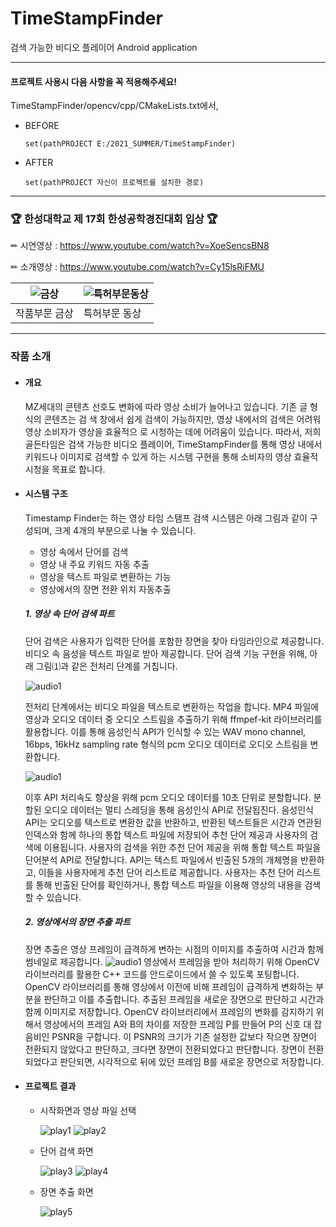 # TimeStampFinder
검색 가능한 비디오 플레이어 Android application

---
#### 프로젝트 사용시 다음 사항을 꼭 적용해주세요!

TimeStampFinder/opencv/cpp/CMakeLists.txt에서, 

- BEFORE
    ```
    set(pathPROJECT E:/2021_SUMMER/TimeStampFinder)
    ```
- AFTER
    ```
    set(pathPROJECT 자신이 프로젝트를 설치한 경로)
    ```
---

### 🏆 한성대학교 제 17회 한성공학경진대회 입상 🏆
✏ 시연영상 : https://www.youtube.com/watch?v=XoeSencsBN8

✏ 소개영상 : https://www.youtube.com/watch?v=Cy15lsRiFMU

| ![금상](./img/award1.jpg) | ![특허부문동상](./img/award2.jpg) |
| --- | --- |
| 작품부문 금상 | 특허부문 동상 |

---
### 작품 소개
- #### 개요
  MZ세대의 콘텐츠 선호도 변화에 따라 영상 소비가 늘어나고 있습니다. 기존 글 형식의 콘텐츠는 검 색 창에서 쉽게 검색이 가능하지만, 영상 내에서의 검색은 어려워 영상 소비자가 영상을 효율적으 로 시청하는 데에 어려움이 있습니다.
  따라서, 저희 골든타임은 검색 가능한 비디오 플레이어, TimeStampFinder를 통해 영상 내에서 키워드나 이미지로 검색할 수 있게 하는 시스템 구현을 통해 소비자의 영상 효율적 시청을 목표로 합니다.

- #### 시스템 구조
    Timestamp Finder는 하는 영상 타임 스탬프 검색 시스템은 아래 그림과 같이 구성되며,
    크게 4개의 부분으로 나눌 수 있습니다.
    - 영상 속에서 단어를 검색
    - 영상 내 주요 키워드 자동 추출
    - 영상을 텍스트 파일로 변환하는 기능
    - 영상에서의 장면 전환 위치 자동추출

    ##### 1. 영상 속 단어 검색 파트
    단어 검색은 사용자가 입력한 단어를 포함한 장면을 찾아 타임라인으로 제공합니다. 비디오 속 음성을 텍스트 파일로 받아 제공합니다. 단어 검색 기능 구현을 위해, 아래 그림⑴과 같은 전처리 단계를 거칩니다. 
    
    ![audio1](./img/audio1.png)
    
    전처리 단계에서는 비디오 파일을 텍스트로 변환하는 작업을 합니다. MP4 파일에 영상과 오디오 데이터 중 오디오 스트림을 추출하기 위해 ffmpef-kit 라이브러리를 활용합니다. 이를 통해 음성인식 API가 인식할 수 있는 WAV mono channel, 16bps, 16kHz sampling rate 형식의 pcm 오디오 데이터로 오디오 스트림을 변환합니다.
    
    ![audio1](./img/audio2.png)
    
    이후 API 처리속도 향상을 위해 pcm 오디오 데이터를 10초 단위로 분할합니다. 분할된 오디오 데이터는 멀티 스레딩을 통해 음성인식 API로 전달됩진다. 음성인식 API는 오디오를 텍스트로 변환한 값을 반환하고, 반환된 텍스트들은 시간과 연관된 인덱스와 함께 하나의 통합 텍스트 파일에 저장되어 추천 단어 제공과 사용자의 검색에 이용됩니다.
    사용자의 검색을 위한 추천 단어 제공을 위해 통합 텍스트 파일을 단어분석 API로 전달합니다. API는 텍스트 파일에서 빈출된 5개의 개체명을 반환하고, 이들을 사용자에게 추천 단어 리스트로 제공합니다. 사용자는 추천 단어 리스트를 통해 빈출된 단어를 확인하거나, 통합 텍스트 파일을 이용해 영상의 내용을 검색할 수 있습니다. 

    ##### 2. 영상에서의 장면 추출 파트
    장면 추출은 영상 프레임이 급격하게 변하는 시점의 이미지를 추출하여 시간과 함께 썸네일로 제공합니다. 
     ![audio1](./img/video.png)
    영상에서 프레임을 받아 처리하기 위해 OpenCV 라이브러리를 활용한 C++ 코드를 안드로이드에서 쓸 수 있도록 포팅합니다. OpenCV 라이브러리를 통해 영상에서 이전에 비해 프레임이 급격하게 변화하는 부분을 판단하고 이를 추출합니다. 추출된 프레임을 새로운 장면으로 판단하고 시간과 함께 이미지로 저장합니다.
    OpenCV 라이브러리에서 프레임의 변화를 감지하기 위해서 영상에서의 프레임 A와 B의 차이를 저장한 프레임 P를 만들어 P의 신호 대 잡음비인 PSNR을 구합니다. 이 PSNR의 크기가 기존 설정한 값보다 작으면 장면이 전환되지 않았다고 판단하고, 크다면 장면이 전환되었다고 판단합니다. 장면이 전환되었다고 판단되면, 시각적으로 뒤에 있던 프레임 B를 새로운 장면으로 저장합니다. 

- #### 프로젝트 결과
    - 시작화면과 영상 파일 선택

        ![play1](./img/play1.jpg)
	![play2](./img/play2.jpg)
	
    - 단어 검색 화면

        ![play3](./img/play3.jpg)
	![play4](./img/play4.jpg)
	
    - 장면 추출 화면
    
        ![play5](./img/play5.jpg)
